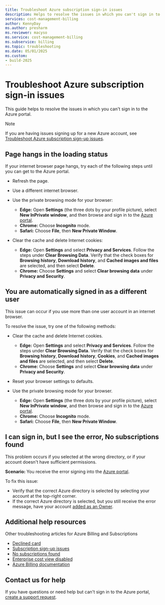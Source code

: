 ```yaml
---
title: Troubleshoot Azure subscription sign-in issues
description: Helps to resolve the issues in which you can't sign in to the Azure portal.
services: cost-management-billing
author: KennyDay
ms.author: presharm
ms.reviewer: macyso
ms.service: cost-management-billing
ms.subservice: billing
ms.topic: troubleshooting
ms.date: 05/01/2025
ms.custom:
- build-2025
---
```


# Troubleshoot Azure subscription sign-in issues

This guide helps to resolve the issues in which you can't sign in to the Azure portal.

> [!NOTE]
> If you are having issues signing up for a new Azure account, see [Troubleshoot Azure subscription sign-up issues](./troubleshoot-azure-sign-up.md).

## Page hangs in the loading status

If your internet browser page hangs, try each of the following steps until you can get to the Azure portal.

- Refresh the page.
- Use a different internet browser.
- Use the private browsing mode for your browser:

   - **Edge:** Open **Settings** (the three dots by your profile picture), select **New InPrivate window**, and then browse and sign in to the [Azure portal](https://portal.azure.com).
   - **Chrome:** Choose **Incognito** mode.
   - **Safari:** Choose **File**, then **New Private Window**.

- Clear the cache and delete Internet cookies:

   - **Edge:** Open **Settings** and select **Privacy and Services**. Follow the steps under **Clear Browsing Data**. Verify that the check boxes for **Browsing history**, **Download history**, and **Cached images and files** are selected, and then select **Delete**.
   - **Chrome:** Choose **Settings** and select **Clear browsing data** under **Privacy and Security**.

## You are automatically signed in as a different user

This issue can occur if you use more than one user account in an internet browser.

To resolve the issue, try one of the following methods:

- Clear the cache and delete Internet cookies.

   - **Edge:** Open **Settings** and select **Privacy and Services**. Follow the steps under **Clear Browsing Data**. Verify that the check boxes for **Browsing history**, **Download history**, **Cookies**, and **Cached images and files** are selected, and then select **Delete**.
   - **Chrome:** Choose **Settings** and select **Clear browsing data** under **Privacy and Security**.
- Reset your browser settings to defaults.
- Use the private browsing mode for your browser. 
   - **Edge:** Open **Settings** (the three dots by your profile picture), select **New InPrivate window**, and then browse and sign in to the [Azure portal](https://portal.azure.com).
   - **Chrome:** Choose **Incognito** mode.
   - **Safari:** Choose **File**, then **New Private Window**.

## I can sign in, but I see the error, No subscriptions found

This problem occurs if you selected at the wrong directory, or if your account doesn't have sufficient permissions.

**Scenario:** You receive the error signing into the [Azure portal](https://portal.azure.com).

To fix this issue:

- Verify that the correct Azure directory is selected by selecting your account at the top-right corner.
- If the correct Azure directory is selected, but you still receive the error message, have your account [added as an Owner](../manage/add-change-subscription-administrator.md).

## Additional help resources

Other troubleshooting articles for Azure Billing and Subscriptions

- [Declined card](../troubleshoot-billing/troubleshoot-declined-card.md)
- [Subscription sign-up issues](./troubleshoot-azure-sign-up.md)
- [No subscriptions found](./no-subscriptions-found.md)
- [Enterprise cost view disabled](../troubleshoot-billing/enterprise-mgmt-grp-troubleshoot-cost-view.md)
- [Azure Billing documentation](../index.yml)

## Contact us for help

If you have questions or need help but can't sign in to the Azure portal, [create a support request](https://support.microsoft.com/oas/?prid=15470).

